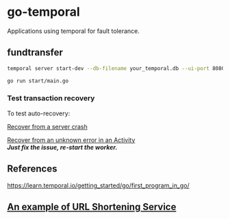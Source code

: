 # go-temporal
Applications using temporal for fault tolerance.

## fundtransfer
```sh
temporal server start-dev --db-filename your_temporal.db --ui-port 8080
```

```sh
go run start/main.go
```

### Test transaction recovery

To test auto-recovery:  

[Recover from a server crash](https://learn.temporal.io/getting_started/go/first_program_in_go/#recover-from-a-server-crash)  

[Recover from an unknown error in an Activity](https://learn.temporal.io/getting_started/go/first_program_in_go/#recover-from-an-unknown-error-in-an-activity)  
***Just fix the issue, re-start the worker.***  

## References

https://learn.temporal.io/getting_started/go/first_program_in_go/  


## [An example of URL Shortening Service](./README_surl.md)